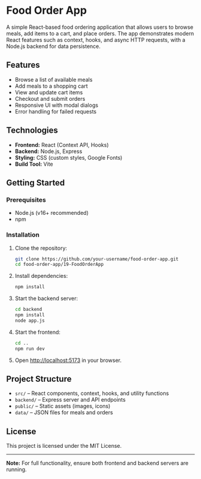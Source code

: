 # Food Order App

A simple React-based food ordering application that allows users to browse meals, add items to a cart, and place orders. The app demonstrates modern React features such as context, hooks, and async HTTP requests, with a Node.js backend for data persistence.

## Features

- Browse a list of available meals
- Add meals to a shopping cart
- View and update cart items
- Checkout and submit orders
- Responsive UI with modal dialogs
- Error handling for failed requests

## Technologies

- **Frontend:** React (Context API, Hooks)
- **Backend:** Node.js, Express
- **Styling:** CSS (custom styles, Google Fonts)
- **Build Tool:** Vite

## Getting Started

### Prerequisites

- Node.js (v16+ recommended)
- npm

### Installation

1. Clone the repository:
   ```sh
   git clone https://github.com/your-username/food-order-app.git
   cd food-order-app/19-FoodOrderApp
   ```

2. Install dependencies:
   ```sh
   npm install
   ```

3. Start the backend server:
   ```sh
   cd backend
   npm install
   node app.js
   ```

4. Start the frontend:
   ```sh
   cd ..
   npm run dev
   ```

5. Open [http://localhost:5173](http://localhost:5173) in your browser.

## Project Structure

- `src/` – React components, context, hooks, and utility functions
- `backend/` – Express server and API endpoints
- `public/` – Static assets (images, icons)
- `data/` – JSON files for meals and orders

## License

This project is licensed under the MIT License.

---

**Note:** For full functionality, ensure both frontend and backend servers are running.
